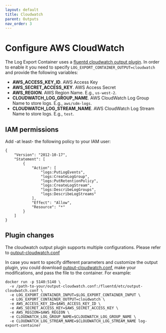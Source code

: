 ```yaml
---
layout: default
title: Cloudwatch
parent: Outputs
nav_order: 3
---
```

# Configure AWS CloudWatch

The Log Export Container uses a [fluentd cloudwatch output plugin](https://github.com/fluent-plugins-nursery/fluent-plugin-cloudwatch-logs). In order to enable it you need to specify `LOG_EXPORT_CONTAINER_OUTPUT=cloudwatch` and provide the following variables:
* **AWS_ACCESS_KEY_ID**. AWS Access Key
* **AWS_SECRET_ACCESS_KEY**. AWS Access Secret
* **AWS_REGION**. AWS Region Name. E.g., `us-west-2`.
* **CLOUDWATCH_LOG_GROUP_NAME**. AWS CloudWatch Log Group Name to store logs. E.g., `aws/sdm-logs`.
* **CLOUDWATCH_LOG_STREAM_NAME**. AWS CloudWatch Log Stream Name to store logs. E.g., `test`.

## IAM permissions
Add -at least- the following policy to your IAM user:
```
{
    "Version": "2012-10-17",
    "Statement": [
        {
            "Action": [
                "logs:PutLogEvents",
                "logs:CreateLogGroup",
                "logs:PutRetentionPolicy",
                "logs:CreateLogStream",
                "logs:DescribeLogGroups",
                "logs:DescribeLogStreams"
            ],
            "Effect": "Allow",
            "Resource": "*"
        }
    ]
}
```

## Plugin changes

The cloudwatch output plugin supports multiple configurations. Please refer to [output-cloudwatch.conf](../../fluentd/etc/output-cloudwatch.conf)

In case you want to specify different parameters and customize the output plugin, you could download [output-cloudwatch.conf](../../fluentd/etc/output-cloudwatch.conf), make your modifications, and pass the file to the container. For example:
```
docker run -p 5140:5140 \
  -v /path-to-your/output-cloudwatch.conf:/fluentd/etc/output-cloudwatch.conf \
  -e LOG_EXPORT_CONTAINER_INPUT=$LOG_EXPORT_CONTAINER_INPUT \
  -e LOG_EXPORT_CONTAINER_OUTPUT=cloudwatch \
  -e AWS_ACCESS_KEY_ID=$AWS_ACCESS_KEY_ID \
  -e AWS_SECRET_ACCESS_KEY=$AWS_SECRET_ACCESS_KEY \
  -e AWS_REGION=$AWS_REGION \
  -e CLOUDWATCH_LOG_GROUP_NAME=$CLOUDWATCH_LOG_GROUP_NAME \
  -e CLOUDWATCH_LOG_STREAM_NAME=$CLOUDWATCH_LOG_STREAM_NAME log-export-container 
```

